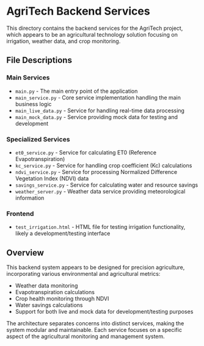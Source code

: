 # AgriTech Backend Services

This directory contains the backend services for the AgriTech project, which appears to be an agricultural technology solution focusing on irrigation, weather data, and crop monitoring.

## File Descriptions

### Main Services
- `main.py` - The main entry point of the application
- `main_service.py` - Core service implementation handling the main business logic
- `main_live_data.py` - Service for handling real-time data processing
- `main_mock_data.py` - Service providing mock data for testing and development

### Specialized Services
- `et0_service.py` - Service for calculating ET0 (Reference Evapotranspiration)
- `kc_service.py` - Service for handling crop coefficient (Kc) calculations
- `ndvi_service.py` - Service for processing Normalized Difference Vegetation Index (NDVI) data
- `savings_service.py` - Service for calculating water and resource savings
- `weather_server.py` - Weather data service providing meteorological information

### Frontend
- `test_irrigation.html` - HTML file for testing irrigation functionality, likely a development/testing interface

## Overview
This backend system appears to be designed for precision agriculture, incorporating various environmental and agricultural metrics:
- Weather data monitoring
- Evapotranspiration calculations
- Crop health monitoring through NDVI
- Water savings calculations
- Support for both live and mock data for development/testing purposes

The architecture separates concerns into distinct services, making the system modular and maintainable. Each service focuses on a specific aspect of the agricultural monitoring and management system.